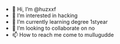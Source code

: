 - 👋 Hi, I’m @huzxxf
- 👀 I’m interested in hacking
- 🌱 I’m currently learning degree 1styear
- 💞️ I’m looking to collaborate on no 
- 📫 How to reach me come to mullugudde

<!---
huzxxf/huzxxf is a ✨ special ✨ repository because its `README.md` (this file) appears on your GitHub profile.
You can click the Preview link to take a look at your changes.
--->
